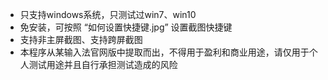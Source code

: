 - 只支持windows系统，只测试过win7、win10
- 免安装，可按照 “如何设置快捷键.jpg” 设置截图快捷键
- 支持非主屏截图、支持跨屏截图
- 本程序从某输入法官网版中提取而出，不得用于盈利和商业用途，请仅用于个人测试用途并且自行承担测试造成的风险

